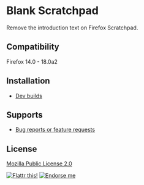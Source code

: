 # Blank Scratchpad

Remove the introduction text on Firefox Scratchpad.

## Compatibility

Firefox 14.0 - 18.0a2

## Installation

* [Dev builds](https://github.com/LouCypher/blank-scratchpad/downloads)

## Supports

* [Bug reports or feature requests](https://github.com/LouCypher/blank-scratchpad/issues)

## License

[Mozilla Public License 2.0](http://www.mozilla.org/MPL/2.0/)

[![Flattr this!](https://api.flattr.com/button/flattr-badge-large.png)](https://flattr.com/submit/auto?url=https%3A%2F%2Fgithub.com%2FLouCypher%2Fblank-scratchpad "Flattr this!")
[![Endorse me](http://api.coderwall.com/loucypher/endorsecount.png)](http://coderwall.com/loucypher "Endorse me at Coderwall")